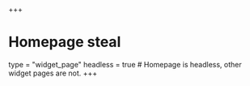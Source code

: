 +++
# Homepage steal
type = "widget_page"
headless = true  # Homepage is headless, other widget pages are not.
+++
